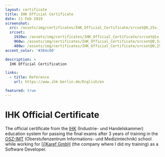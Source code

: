 ```yaml
---
layout: certificate
title: IHK Official Certificate
date: 11 Feb 2019
screenshot:
  src: /assets/img/certificates/IHK_Official_Certificate/srcset@0,25x.jpg
  srcset:
    1920w: /assets/img/certificates/IHK_Official_Certificate/srcset@1x.jpg
    960w: /assets/img/certificates/IHK_Official_Certificate/srcset@0,5x.jpg
    480w: /assets/img/certificates/IHK_Official_Certificate/srcset@0,25x.jpg
accent_color: '#384c60'

description: >
  IHK Official Certification

links:
  - title: Reference
    url: https://www.ihk-berlin.de/English/en

featured: true
---
```


# IHK Official Certificate

The official certificate from the [IHK](https://www.ihk-berlin.de/English/en) (Industrie- und Handelskammer) education system for passing the final exams after 3 years of training in the [OSZ-IMT](https://www.oszimt.de/) (Oberstufenzentrum Informations- und Medizintechnik) school while working for [[j]Karef GmbH](https://www.jkaref.de/) (the company where I did my training) as a Software Developer.
